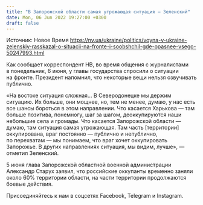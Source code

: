 ```yaml
---
title: "В Запорожской области самая угрожающая ситуация — Зеленский"
date: Mon, 06 Jun 2022 19:27:00 +0300
draft: false
---
```

Источник: Новое Время https://nv.ua/ukraine/politics/voyna-v-ukraine-zelenskiy-rasskazal-o-situacii-na-fronte-i-soobshchil-gde-opasnee-vsego-50247993.html


 Как сообщает корреспондент НВ, во время общения с журналистами в понедельник, 6 июня, у главы государства спросили о ситуации на фронте. Президент напомнил, что некоторые вещи нельзя озвучивать публично.

«На востоке ситуация сложная… В Северодонецке мы держим ситуацию. Их больше, они мощнее, но, тем не менее, думаю, у нас есть все шансы бороться в этом направлении. Что касается Харькова — там больше позитива, понемногу, шаг за шагом, деоккупируются наши небольшие села и громады. Что касается Запорожской области — думаю, там ситуация самая угрожающая. Там часть [территории] оккупирована, враг постоянно — публично и непублично, по перехватам — мы понимаем, что враг хочет оккупировать Запорожье. В других направлениях ситуация, мы видим, лучше», — отметил Зеленский.

5 июня глава Запорожской областной военной администрации Александр Старух заявил, что российские оккупанты временно заняли около 60% территории области, на части территории продолжаются боевые действия.

Присоединяйтесь к нам в соцсетях Facebook, Telegram и Instagram.
